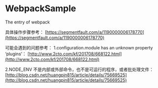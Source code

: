 # WebpackSample
The entry of webpack

具体操作步骤参考：
[https://segmentfault.com/a/1190000006178770](https://segmentfault.com/a/1190000006178770)

可能会遇到的问题参考：
1.configuration.module has an unknown property ‘plugins’：
[http://www.2cto.com/kf/201708/668122.html](http://www.2cto.com/kf/201708/668122.html)

2.NODE_ENV 不是内部或外部命令，也不是可运行的程序，或者批处理文件：
[http://blog.csdn.net/huangpin815/article/details/75669525](http://blog.csdn.net/huangpin815/article/details/75669525)